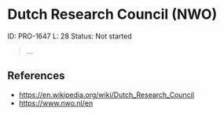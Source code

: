 # Dutch Research Council (NWO)

ID: PRO-1647
L: 28
Status: Not started

> …
> 

## References

- https://en.wikipedia.org/wiki/Dutch_Research_Council
- https://www.nwo.nl/en